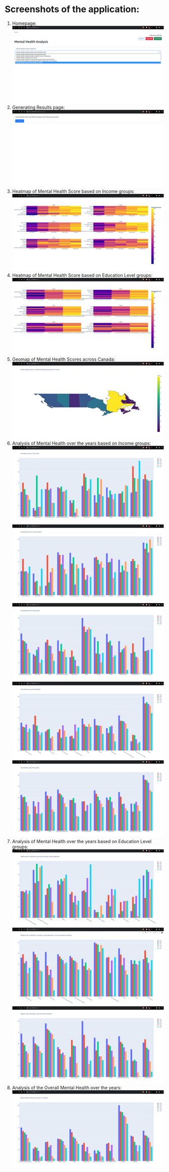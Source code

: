 # Screenshots of the application:

1. Homepage: ![](../images/p1.png)
2. Generating Results page: ![](../images/p2.png)
3. Heatmap of Mental Health Score based on Income groups: ![](../images/q2.png)
4. Heatmap of Mental Health Score based on Education Level groups: ![](../images/q1.png)
5. Geomap of Mental Health Scores across Canada: ![](../images/q3.png)
6. Analysis of Mental Health over the years based on Income
   groups:![](../images/q4_2.png)![](../images/q4_4.png)![](../images/q4_5.png)![](../images/q4_3.png)![](../images/q4_1.png)
7. Analysis of Mental Health over the years based on Education Level
   groups:![](../images/q5_1.png)![](../images/q5_3.png)![](../images/q5_2.png)
8. Analysis of the Overall Mental Health over the years:![](../images/q6.png)